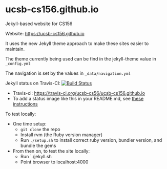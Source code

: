 # ucsb-cs156.github.io

Jekyll-based website for CS156

Website: <https://ucsb-cs156.github.io>

It uses the new Jekyll theme approach to make these sites easier to maintain.

The theme currently being used can be find in the jekyll-theme value
in `_config.yml`

The navigation is set by the values in `_data/navigation.yml`

Jekyll status on Travis-CI: [![Build Status](https://travis-ci.org/ucsb-cs156/ucsb-cs156.github.io.svg?branch=master)](https://travis-ci.org/ucsb-cs156/ucsb-cs156.github.io)

* Travis-ci: https://travis-ci.org/ucsb-cs56/ucsb-cs156.github.io
* To add a status image like this in your README.md, see [these instructions](https://docs.travis-ci.com/user/status-images/)

To test locally:
* One time setup:
    * `git clone` the repo
    * Install rvm (the Ruby version manager)
    * Run `./setup.sh` to install correct ruby version, bundler version, and bundle the gems
* From then on, to test the site locally:
    * Run `./jekyll.sh
    * Point browser to localhost:4000
